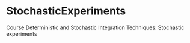 # StochasticExperiments
Course Deterministic and Stochastic Integration Techniques: Stochastic experiments